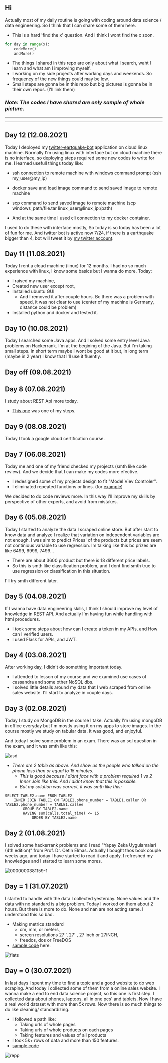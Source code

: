 
## Hi
Actually most of my daily routine is going with coding around data science / data engineering. So I think that I can share some of them here.

* This is a hard 'find the x' question. And I think I wont find the x soon.
```python
for day in range(x):
    codeMore()
    andMore()
```

* The things I shared in this repo are only about what I search, waht I learn and what am I improving myself.
* I working on my side projects after working days and weekends. So frequency of the new things could may be low.
* Small steps are gonna be in this repo but big pictures is gonna be in their own repos. (I'll link them)
  
### **_Note: The codes I have shared are only sample of whole picture._**


---
---

## **Day 12 (12.08.2021)**
Today I deployed my [twitter-eartquake-bot](https://github.com/bilative/twitter-earthquake-bot) application on cloud linux machine. Normally I'm using linux with interface but on cloud machine there is no interface, so deploying steps required some new codes to write for me.
I learned usefull things today like:
- ssh connection to remote machine with windows command prompt (ssh my_user@my_ip)
- docker save and load image command to send saved image to remote machine
- scp command to send saved image to remote machine (scp windows_path/file.tar linux_user@linux_ip:/path)

- And at the same time I used cli connection to my docker container.

I used to do these with interface mostly, So today is so today has been a lot of fun for me.
And twitter bot is active now 7/24, if there is a earthquake bigger than 4, bot will tweet it by [my twitter account](https://twitter.com/bilallozdemir).


## **Day 11 (11.08.2021)**
Today I rent a cloud machine (linux) for 12 months. I had no so much experience with linux, I know some basics but I wanna do more. Today:
- I raised my machine,
- Created new user except root,
- Installed ubuntu GUI
    - And I removed it after couple hours. Bc there was a problem with speed, it was not clear to use (center of my machine is Germany, distance could be problem)
- Installed python and docker and tested it.


## **Day 10 (10.08.2021)**
Today I searched some Java apps. And I solved some entry level Java problems on Hackerrank.
I'm at the begining of the Java. But I'm taking small steps.
In short term maybe I wont be good at it but, in long term (maybe in 2 year) I know that I'll use it fluently. 


## **Day off (09.08.2021)**

## **Day 8 (07.08.2021)**
I study about REST Api more today.
* [This one](https://github.com/bilative/resty/tree/master/jsonPOST_functOutput) was one of my steps.
## **Day 9 (08.08.2021)**
Today I took a google cloud certification course.

## **Day 7 (06.08.2021)**
Today me and one of my friend checked my projects (smth like code review). And we decide that I can make my codes more efective.
* I redesigned some of my projects design to fit "Model Viev Controler".
* I eliminated repeated functions or lines. (for [example](https://github.com/bilative/bookstore-db-hw/blob/master/libs/inserts.py))

We decided to do code reviews more. In this way I'll improve my skills by perspective of other experts, and avoid from mistakes.

## **Day 6 (05.08.2021)**
Today I started to analyze the data I scraped online store. But after start to know data and analyze I realize that variation on independent variables are not enough. I was aim to predict Prices' of the products but prices are seem not continious variable to use regression. Im talking like this bc prizes are like 6499, 6999, 7499...
* There are about 3600 product but there is 18 different price labels.
* So this is smth like classification problem, and I dont find smth true to use regression or classification in this situation.

I'll try smth different later.

## **Day 5 (04.08.2021)**
If I wanna have data engineering skills, I think I should improve my level of knowledge in REST API. And actually I'm having fun while handling with html procedures.
- I took some steps about how can I create a token in my APIs, and How can I verified users.
- I used Flask for APIs, and JWT.

## **Day 4 (03.08.2021)**
After working day, I didn't do something important today.
* I attended to lesson of my course and we examined use cases of cassandra and some other NoSQL dbs.
* I solved little details around my data that I web scraped from online sales website. I'll start to analyze in couple days.


## **Day 3 (02.08.2021)**
Today I study on MongoDB in the course I take. Actually I'm using mongoDB in office everyday but I'm mostly using it on my apps to store images. In the course mostly we study on tabular data. It was good, and enjoyful.

And today I solve some problem in an exam. There was an sql question in the exam, and it was smth like this:

![asd](https://user-images.githubusercontent.com/70684994/127983336-5edbc7fe-140a-4603-981d-62e3f6f39aa6.png)

- _There are 2 table as above. And show us the people who talked on the phone less than or equal to 15 minutes._
  - _This is good because I didnt face with a problem required 1 vs 2 Inner Join like this. And I didnt know that this is possible._
  - _But my solution was correct, it was smth like this:_
```
SELECT TABLE2.name FROM TABLE2
    INNER JOIN TABLE1 ON TABLE2.phone_number = TABLE1.caller OR TABLE2.phone_number = TABLE1.callee
        GROUP BY TABLE2.name
        HAVING sum(calls.total_time) <= 15
            ORDER BY TABLE2.name
```

## **Day 2 (01.08.2021)**
I solved some hackerrank problems and I read "Yapay Zeka Uygulamalari (4th edition)" from Prof. Dr. Cetin Elmas. Actually I bought thos book couple weeks ago, and today I have started to read it and apply. I refreshed my knowledges and I started to learn some mores.

![0000000381159-1](https://user-images.githubusercontent.com/70684994/127784707-67503231-bcc6-41bb-a543-eb69ad114e97.jpg)

## **Day = 1 (31.07.2021)**
I started to handle with the data I collected yesterday. None values and the data with no standard is a big problem. Today I worked on them about 2 hours. But there is more to do. None and nan are not acting same. I understood this so bad.
- Making metrics standard
  - cm, mm, or meters,
  - screen resolutions 27'', 27' , 27 inch or 27INCH,
  - freedos, dos or FreeDOS
- [sample code](https://github.com/bilative/x-days-of-code/blob/master/code_pieces/day01_datamanipulation.py)  here.

![fiats](https://user-images.githubusercontent.com/70684994/127753022-ccbcac36-88b4-4720-aa0e-3e317d186c22.png)

## **Day = 0 (30.07.2021)**
In last days I spent my time to find a topic and a good website to do web scraping. And today i collected some of them from a online sales website. I wanna make a end to end data science project, so this one is first step.
I collected data about phones, laptops, all in one pcs' and tablets. Now I have a real world dataset with more than 5k rows. Now there is so much things to do like cleaning/ standardizing.
- I followed a path like:
  - Taking urls of whole pages 
  - Taking urls of whole products on each pages
  - Taking features and values of all products
- I took 5k+ rows of data and more than 150 features.
- [sample code](https://github.com/bilative/x-days-of-code/blob/master/code_pieces/day00_scraping.py)

![repp](https://user-images.githubusercontent.com/70684994/127746179-41232d32-a9bb-4013-9f1d-e9c8577cb2f3.png)


